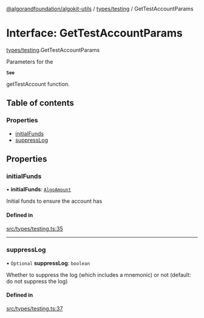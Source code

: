 [@algorandfoundation/algokit-utils](../README.md) / [types/testing](../modules/types_testing.md) / GetTestAccountParams

# Interface: GetTestAccountParams

[types/testing](../modules/types_testing.md).GetTestAccountParams

Parameters for the

**`See`**

getTestAccount function.

## Table of contents

### Properties

- [initialFunds](types_testing.GetTestAccountParams.md#initialfunds)
- [suppressLog](types_testing.GetTestAccountParams.md#suppresslog)

## Properties

### initialFunds

• **initialFunds**: [`AlgoAmount`](../classes/types_amount.AlgoAmount.md)

Initial funds to ensure the account has

#### Defined in

[src/types/testing.ts:35](https://github.com/algorandfoundation/algokit-utils-ts/blob/main/src/types/testing.ts#L35)

___

### suppressLog

• `Optional` **suppressLog**: `boolean`

Whether to suppress the log (which includes a mnemonic) or not (default: do not suppress the log)

#### Defined in

[src/types/testing.ts:37](https://github.com/algorandfoundation/algokit-utils-ts/blob/main/src/types/testing.ts#L37)
